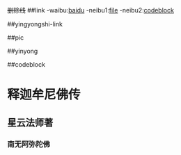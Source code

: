 ~~删除线~~
##link
-waibu:[baidu](http:www.baidu.com)
-neibu1:[file](file.md)
-neibu2:[codeblock](codeblock.md#name)

##yingyongshi-link

##pic


##yinyong


##codeblock

# 释迦牟尼佛传

## 星云法师著

### 南无阿弥陀佛
